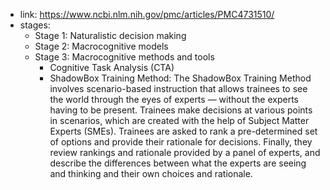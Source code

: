 - link: https://www.ncbi.nlm.nih.gov/pmc/articles/PMC4731510/
- stages:
	- Stage 1: Naturalistic decision making
	- Stage 2: Macrocognitive models
	- Stage 3: Macrocognitive methods and tools
		- Cognitive Task Analysis (CTA)
		- ShadowBox Training Method: The ShadowBox Training Method involves scenario-based instruction that allows trainees to see the world through the eyes of experts — without the experts having to be present. Trainees make decisions at various points in scenarios, which are created with the help of Subject Matter Experts (SMEs). Trainees are asked to rank a pre-determined set of options and provide their rationale for decisions. Finally, they review rankings and rationale provided by a panel of experts, and describe the differences between what the experts are seeing and thinking and their own choices and rationale.